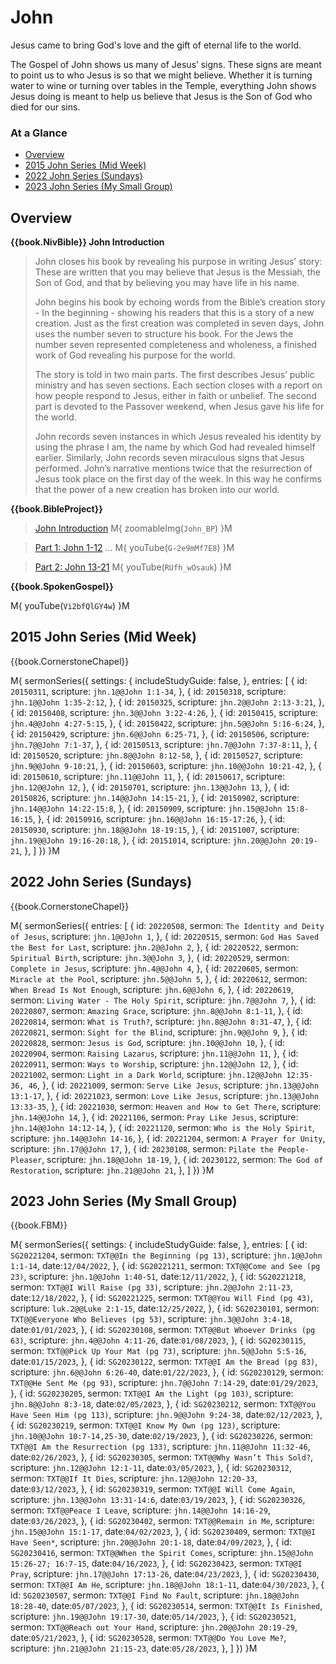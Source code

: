 # John

Jesus came to bring God's love and the gift of eternal life to the world.

The Gospel of John shows us many of Jesus’ signs. These signs are
meant to point us to who Jesus is so that we might believe. Whether it
is turning water to wine or turning over tables in the Temple,
everything John shows Jesus doing is meant to help us believe that
Jesus is the Son of God who died for our sins.


### At a Glance

- [Overview](#overview)
- [2015 John Series (Mid Week)](#2015-john-series-mid-week)
- [2022 John Series (Sundays)](#2022-john-series-sundays)
- [2023 John Series (My Small Group)](#2023-john-series-my-small-group)


## Overview

**{{book.NivBible}} John Introduction**

> John closes his book by revealing his purpose in writing Jesus’ story:
> These are written that you may believe that Jesus is the Messiah, the
> Son of God, and that by believing you may have life in his name.
> 
> John begins his book by echoing words from the Bible’s creation
> story - In the beginning - showing his readers that this is a story of a
> new creation. Just as the first creation was completed in seven days,
> John uses the number seven to structure his book. For the Jews the
> number seven represented completeness and wholeness, a finished work
> of God revealing his purpose for the world.
> 
> The story is told in two main parts. The first describes Jesus’ public
> ministry and has seven sections. Each section closes with a report on
> how people respond to Jesus, either in faith or unbelief. The second
> part is devoted to the Passover weekend, when Jesus gave his life for
> the world.
> 
> John records seven instances in which Jesus revealed his identity by
> using the phrase I am, the name by which God had revealed himself
> earlier. Similarly, John records seven miraculous signs that Jesus
> performed. John’s narrative mentions twice that the resurrection of
> Jesus took place on the first day of the week. In this way he confirms
> that the power of a new creation has broken into our world.


**{{book.BibleProject}}**

> [John Introduction](https://bibleproject.com/explore/video/john/)
M{ zoomableImg(`John_BP`) }M

> [Part 1: John 1-12](https://bibleproject.com/explore/video/john-1-12/) ...
M{ youTube(`G-2e9mMf7E8`) }M

> [Part 2: John 13-21](https://bibleproject.com/explore/video/john-13-21/)
M{ youTube(`RUfh_wOsauk`) }M



**{{book.SpokenGospel}}**

M{ youTube(`Vi2bfQlGY4w`) }M



## 2015 John Series (Mid Week)

{{book.CornerstoneChapel}}

M{ sermonSeries({
  settings: {
    includeStudyGuide: false,
  },
  entries: [
    { id: `20150311`, scripture: `jhn.1@@John 1:1-34`,       },
    { id: `20150318`, scripture: `jhn.1@@John 1:35-2:12`,    },
    { id: `20150325`, scripture: `jhn.2@@John 2:13-3:21`,    },
    { id: `20150408`, scripture: `jhn.3@@John 3:22-4:26`,    },
    { id: `20150415`, scripture: `jhn.4@@John 4:27-5:15`,    },
    { id: `20150422`, scripture: `jhn.5@@John 5:16-6:24`,    },
    { id: `20150429`, scripture: `jhn.6@@John 6:25-71`,      },
    { id: `20150506`, scripture: `jhn.7@@John 7:1-37`,       },
    { id: `20150513`, scripture: `jhn.7@@John 7:37-8:11`,    },
    { id: `20150520`, scripture: `jhn.8@@John 8:12-58`,      },
    { id: `20150527`, scripture: `jhn.9@@John 9-10:21`,      },
    { id: `20150603`, scripture: `jhn.10@@John 10:21-42`,    },
    { id: `20150610`, scripture: `jhn.11@@John 11`,          },
    { id: `20150617`, scripture: `jhn.12@@John 12`,          },
    { id: `20150701`, scripture: `jhn.13@@John 13`,          },
    { id: `20150826`, scripture: `jhn.14@@John 14:15-21`,    },
    { id: `20150902`, scripture: `jhn.14@@John 14:22-15:8`,  },
    { id: `20150909`, scripture: `jhn.15@@John 15:8-16:15`,  },
    { id: `20150916`, scripture: `jhn.16@@John 16:15-17:26`, },
    { id: `20150930`, scripture: `jhn.18@@John 18-19:15`,    },
    { id: `20151007`, scripture: `jhn.19@@John 19:16-20:18`, },
    { id: `20151014`, scripture: `jhn.20@@John 20:19-21`,    },
  ]
}) }M


## 2022 John Series (Sundays)

{{book.CornerstoneChapel}}

M{ sermonSeries({
  entries: [
    { id: `20220508`, sermon: `The Identity and Deity of Jesus`, scripture: `jhn.1@@John 1`,             },
    { id: `20220515`, sermon: `God Has Saved the Best for Last`, scripture: `jhn.2@@John 2`,             },
    { id: `20220522`, sermon: `Spiritual Birth`,                 scripture: `jhn.3@@John 3`,             },
    { id: `20220529`, sermon: `Complete in Jesus`,               scripture: `jhn.4@@John 4`,             },
    { id: `20220605`, sermon: `Miracle at the Pool`,             scripture: `jhn.5@@John 5`,             },
    { id: `20220612`, sermon: `When Bread Is Not Enough`,        scripture: `jhn.6@@John 6`,             },
    { id: `20220619`, sermon: `Living Water - The Holy Spirit`,  scripture: `jhn.7@@John 7`,             },
    { id: `20220807`, sermon: `Amazing Grace`,                   scripture: `jhn.8@@John 8:1-11`,        },
    { id: `20220814`, sermon: `What is Truth?`,                  scripture: `jhn.8@@John 8:31-47`,       },
    { id: `20220821`, sermon: `Sight for the Blind`,             scripture: `jhn.9@@John 9`,             },
    { id: `20220828`, sermon: `Jesus is God`,                    scripture: `jhn.10@@John 10`,           },
    { id: `20220904`, sermon: `Raising Lazarus`,                 scripture: `jhn.11@@John 11`,           },
    { id: `20220911`, sermon: `Ways to Worship`,                 scripture: `jhn.12@@John 12`,           },
    { id: `20221002`, sermon: `Light in a Dark World`,           scripture: `jhn.12@@John 12:35-36, 46`, },
    { id: `20221009`, sermon: `Serve Like Jesus`,                scripture: `jhn.13@@John 13:1-17`,      },
    { id: `20221023`, sermon: `Love Like Jesus`,                 scripture: `jhn.13@@John 13:33-35`,     },
    { id: `20221030`, sermon: `Heaven and How to Get There`,     scripture: `jhn.14@@John 14`,           },
    { id: `20221106`, sermon: `Pray Like Jesus`,                 scripture: `jhn.14@@John 14:12-14`,     },
    { id: `20221120`, sermon: `Who is the Holy Spirit`,          scripture: `jhn.14@@John 14-16`,        },
    { id: `20221204`, sermon: `A Prayer for Unity`,              scripture: `jhn.17@@John 17`,           },
    { id: `20230108`, sermon: `Pilate the People-Pleaser`,       scripture: `jhn.18@@John 18-19`,        },
    { id: `20230122`, sermon: `The God of Restoration`,          scripture: `jhn.21@@John 21`,           },
  ]
}) }M



## 2023 John Series (My Small Group)

{{book.FBM}}

M{ sermonSeries({
  settings: {
    includeStudyGuide: false,
  },
  entries: [
    { id: `SG20221204`, sermon: `TXT@@In the Beginning (pg 13)`,       scripture: `jhn.1@@John 1:1-14`,             date:`12/04/2022`, },
    { id: `SG20221211`, sermon: `TXT@@Come and See (pg 23)`,           scripture: `jhn.1@@John 1:40-51`,            date:`12/11/2022`, },
    { id: `SG20221218`, sermon: `TXT@@I Will Raise (pg 33)`,           scripture: `jhn.2@@John 2:11-23`,            date:`12/18/2022`, },
    { id: `SG20221225`, sermon: `TXT@@You Will Find (pg 43)`,          scripture: `luk.2@@Luke 2:1-15`,             date:`12/25/2022`, },
    { id: `SG20230101`, sermon: `TXT@@Everyone Who Believes (pg 53)`,  scripture: `jhn.3@@John 3:4-18`,             date:`01/01/2023`, },
    { id: `SG20230108`, sermon: `TXT@@But Whoever Drinks (pg 63)`,     scripture: `jhn.4@@John 4:11-26`,            date:`01/08/2023`, },
    { id: `SG20230115`, sermon: `TXT@@Pick Up Your Mat (pg 73)`,       scripture: `jhn.5@@John 5:5-16`,             date:`01/15/2023`, },
    { id: `SG20230122`, sermon: `TXT@@I Am the Bread (pg 83)`,         scripture: `jhn.6@@John 6:26-40`,            date:`01/22/2023`, },
    { id: `SG20230129`, sermon: `TXT@@He Sent Me (pg 93)`,             scripture: `jhn.7@@John 7:14-29`,            date:`01/29/2023`, },
    { id: `SG20230205`, sermon: `TXT@@I Am the Light (pg 103)`,        scripture: `jhn.8@@John 8:3-18`,             date:`02/05/2023`, },
    { id: `SG20230212`, sermon: `TXT@@You Have Seen Him (pg 113)`,     scripture: `jhn.9@@John 9:24-38`,            date:`02/12/2023`, },
    { id: `SG20230219`, sermon: `TXT@@I Know My Own (pg 123)`,         scripture: `jhn.10@@John 10:7-14,25-30`,     date:`02/19/2023`, },
    { id: `SG20230226`, sermon: `TXT@@I Am the Resurrection (pg 133)`, scripture: `jhn.11@@John 11:32-46`,          date:`02/26/2023`, },
    { id: `SG20230305`, sermon: `TXT@@Why Wasn’t This Sold?`,          scripture: `jhn.12@@John 12:1-11`,           date:`03/05/2023`, },
    { id: `SG20230312`, sermon: `TXT@@If It Dies`,                     scripture: `jhn.12@@John 12:20-33`,          date:`03/12/2023`, },
    { id: `SG20230319`, sermon: `TXT@@I Will Come Again`,              scripture: `jhn.13@@John 13:31-14:6`,        date:`03/19/2023`, },
    { id: `SG20230326`, sermon: `TXT@@Peace I Leave`,                  scripture: `jhn.14@@John 14:16-29`,          date:`03/26/2023`, },
    { id: `SG20230402`, sermon: `TXT@@Remain in Me`,                   scripture: `jhn.15@@John 15:1-17`,           date:`04/02/2023`, },
    { id: `SG20230409`, sermon: `TXT@@I Have Seen*`,                   scripture: `jhn.20@@John 20:1-18`,           date:`04/09/2023`, },
    { id: `SG20230416`, sermon: `TXT@@When the Spirit Comes`,          scripture: `jhn.15@@John 15:26-27; 16:7-15`, date:`04/16/2023`, },
    { id: `SG20230423`, sermon: `TXT@@I Pray`,                         scripture: `jhn.17@@John 17:13-26`,          date:`04/23/2023`, },
    { id: `SG20230430`, sermon: `TXT@@I Am He`,                        scripture: `jhn.18@@John 18:1-11`,           date:`04/30/2023`, },
    { id: `SG20230507`, sermon: `TXT@@I Find No Fault`,                scripture: `jhn.18@@John 18:28-40`,          date:`05/07/2023`, },
    { id: `SG20230514`, sermon: `TXT@@It Is Finished`,                 scripture: `jhn.19@@John 19:17-30`,          date:`05/14/2023`, },
    { id: `SG20230521`, sermon: `TXT@@Reach out Your Hand`,            scripture: `jhn.20@@John 20:19-29`,          date:`05/21/2023`, },
    { id: `SG20230528`, sermon: `TXT@@Do You Love Me?`,                scripture: `jhn.21@@John 21:15-23`,          date:`05/28/2023`, },
  ]
}) }M
